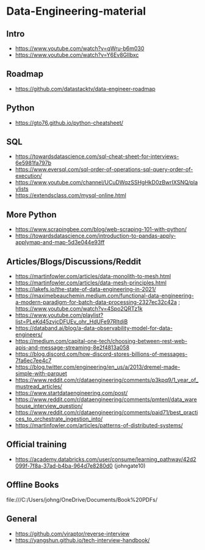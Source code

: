 # Data-Engineering-material
## Intro
- https://www.youtube.com/watch?v=qWru-b6m030
- https://www.youtube.com/watch?v=Y6Ev8GIlbxc

## Roadmap
- https://github.com/datastacktv/data-engineer-roadmap

## Python
- https://gto76.github.io/python-cheatsheet/

## SQL
- https://towardsdatascience.com/sql-cheat-sheet-for-interviews-6e5981fa797b
- https://www.eversql.com/sql-order-of-operations-sql-query-order-of-execution/
- https://www.youtube.com/channel/UCuDWqzSSHgHkD0zBwrIXSNQ/playlists
- https://extendsclass.com/mysql-online.html

## More Python
- https://www.scrapingbee.com/blog/web-scraping-101-with-python/
- https://towardsdatascience.com/introduction-to-pandas-apply-applymap-and-map-5d3e044e93ff

## Articles/Blogs/Discussions/Reddit
- https://martinfowler.com/articles/data-monolith-to-mesh.html
- https://martinfowler.com/articles/data-mesh-principles.html
- https://lakefs.io/the-state-of-data-engineering-in-2021/
- https://maximebeauchemin.medium.com/functional-data-engineering-a-modern-paradigm-for-batch-data-processing-2327ec32c42a ; https://www.youtube.com/watch?v=4Spo2QRTz1k
- https://www.youtube.com/playlist?list=PLeKd45zvjcDFUEv_ohr_HdUFe97RItdiB
- https://databand.ai/blog/a-data-observability-model-for-data-engineers/
- https://medium.com/capital-one-tech/choosing-between-rest-web-apis-and-message-streaming-8e2f4813a058
- https://blog.discord.com/how-discord-stores-billions-of-messages-7fa6ec7ee4c7
- https://blog.twitter.com/engineering/en_us/a/2013/dremel-made-simple-with-parquet
- https://www.reddit.com/r/dataengineering/comments/p3kpq9/1_year_of_mustread_articles/
- https://www.startdataengineering.com/post/
- https://www.reddit.com/r/dataengineering/comments/pmtenl/data_warehouse_interview_question/
- https://www.reddit.com/r/dataengineering/comments/paid71/best_practices_to_orchestrate_ingestion_into/
- https://martinfowler.com/articles/patterns-of-distributed-systems/

## Official training
- https://academy.databricks.com/user/consume/learning_pathway/42d2099f-7f8a-37ad-b4ba-964d7e8280d0 (johngate10)

## Offline Books
file:///C:/Users/johng/OneDrive/Documents/Book%20PDFs/

## General
- https://github.com/viraptor/reverse-interview
- https://yangshun.github.io/tech-interview-handbook/
